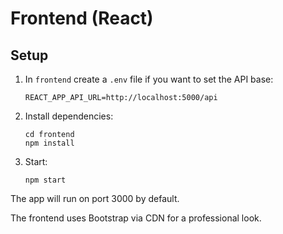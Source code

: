 # Frontend (React)

## Setup
1. In `frontend` create a `.env` file if you want to set the API base:
   ```
   REACT_APP_API_URL=http://localhost:5000/api
   ```
2. Install dependencies:
   ```
   cd frontend
   npm install
   ```
3. Start:
   ```
   npm start
   ```
The app will run on port 3000 by default.

The frontend uses Bootstrap via CDN for a professional look.

